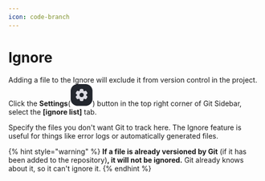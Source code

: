 ```yaml
---
icon: code-branch
---
```


# Ignore

Adding a file to the Ignore will exclude it from version control in the project. Click the **Settings**(<img src="../../../.gitbook/assets/image (1) (2) (1).png" alt="" data-size="line">) button in the top right corner of Git Sidebar, select the **\[ignore list]** tab.

Specify the files you don't want Git to track here. The Ignore feature is useful for things like error logs or automatically generated files.

{% hint style="warning" %}
**If a file is already versioned by Git** (if it has been added to the repository)**, it will not be ignored.** Git already knows about it, so it can't ignore it.
{% endhint %}

